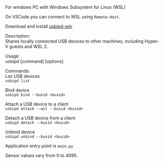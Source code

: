 For windows PC with Windows Subsystem for Linux (WSL)<br />

On VSCode you can connect to WSL using `Remote-Host`.<br />

Download and install [usbipd-win](https://github.com/dorssel/usbipd-win/releases) <br />

Description:<br />
  Shares locally connected USB devices to other machines, including Hyper-V guests and WSL 2.<br />

Usage:<br />
  usbipd [command] [options]<br />

Commands:<br />
  List USB devices <br />
  `usbipd list` <br />

  Bind device <br />
  `usbipd bind --busid <busid>` <br />

  Attach a USB device to a client <br />
  `usbipd attach --wsl --busid <busid>` <br />

  Detach a USB device from a client <br />
  `usbipd detach --busid <busid>` <br />

  Unbind device<br />
  `usbipd unbind --busid <busid>` <br />

Application entry point is `main.py` <br />

Sensor values vary from 0 to 4095.